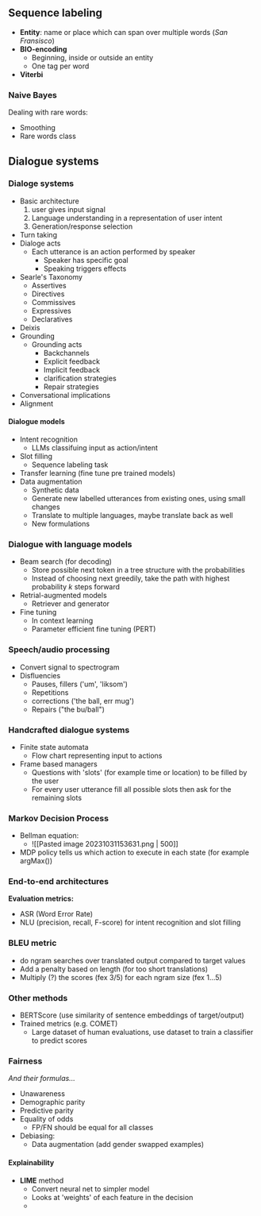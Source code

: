 
## Sequence labeling

* **Entity**: name or place which can span over multiple words (*San Fransisco*)
* **BIO-encoding**
	* Beginning, inside or outside an entity
	* One tag per word
* **Viterbi**


### Naive Bayes

Dealing with rare words:
* Smoothing
* Rare words class
## Dialogue systems

### Dialoge systems

* Basic architecture
	1. user gives input signal
	2. Language understanding in a representation of user intent
	3. Generation/response selection
* Turn taking
* Dialoge acts
	* Each utterance is an action performed by speaker
		* Speaker has specific goal
		* Speaking triggers effects
* Searle's Taxonomy
	* Assertives
	* Directives
	* Commissives
	* Expressives
	* Declaratives
* Deixis
* Grounding
	* Grounding acts
		* Backchannels
		* Explicit feedback
		* Implicit feedback
		* clarification strategies
		* Repair strategies
* Conversational implications
* Alignment

#### Dialogue models

* Intent recognition
	* LLMs classifuing input as action/intent
* Slot filling
	* Sequence labeling task
* Transfer learning (fine tune pre trained models)
* Data augmentation 
	* Synthetic data
	* Generate new labelled utterances from existing ones, using small changes
	* Translate to multiple languages, maybe translate back as well
	* New formulations

### Dialogue with language models

* Beam search (for decoding)
	* Store possible next token in a tree structure with the probabilities
	* Instead of choosing next greedily, take the path with highest probability $k$ steps forward
* Retrial-augmented models
	* Retriever and generator
* Fine tuning
	* In context learning
	* Parameter efficient fine tuning (PERT)


### Speech/audio processing

* Convert signal to spectrogram
* Disfluencies
	* Pauses, fillers ('um', 'liksom')
	* Repetitions
	* corrections ('the ball, err mug')
	* Repairs ("the bu/ball")


### Handcrafted dialogue systems

* Finite state automata
	* Flow chart representing input to actions
* Frame based managers
	* Questions with 'slots' (for example time or location) to be filled by the user
	* For every user utterance fill all possible slots then ask for the remaining slots

### Markov Decision Process

* Bellman equation:
	* ![[Pasted image 20231031153631.png | 500]]
* MDP policy tells us which action to execute in each state (for example argMax())

### End-to-end architectures

**Evaluation metrics:**
* ASR (Word Error Rate)
* NLU (precision, recall, F-score) for intent recognition and slot filling


### BLEU metric
* do ngram searches over translated output compared to target values
* Add a penalty based on length (for too short translations)
* Multiply (?) the scores (fex 3/5) for each ngram size (fex 1...5)

### Other methods
* BERTScore (use similarity of sentence embeddings of target/output)
* Trained metrics (e.g. COMET)
	* Large dataset of human evaluations, use dataset to train a classifier to predict scores

### Fairness
_And their formulas..._
* Unawareness
* Demographic parity
* Predictive parity
* Equality of odds
	* FP/FN should be equal for all classes
* Debiasing:
	* Data augmentation (add gender swapped examples)

#### Explainability
* **LIME** method
	* Convert neural net to simpler model
	* Looks at 'weights' of each feature in the decision
	* 